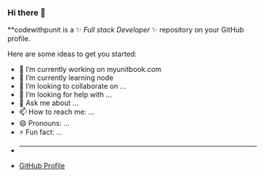 ### Hi there 👋
**codewithpunit is a ✨ _Full stack Developer_ ✨ repository on your GitHub profile.

Here are some ideas to get you started:

- 🔭 I’m currently working on myunitbook.com 
- 🌱 I’m currently learning node
- 👯 I’m looking to collaborate on ...
- 🤔 I’m looking for help with ...
- 💬 Ask me about ...
- 📫 How to reach me: ...
- 😄 Pronouns: ...
- ⚡ Fun fact: ...
- <hr>
- <a href="codewithpunit.github.io">GitHub Profile</a>
